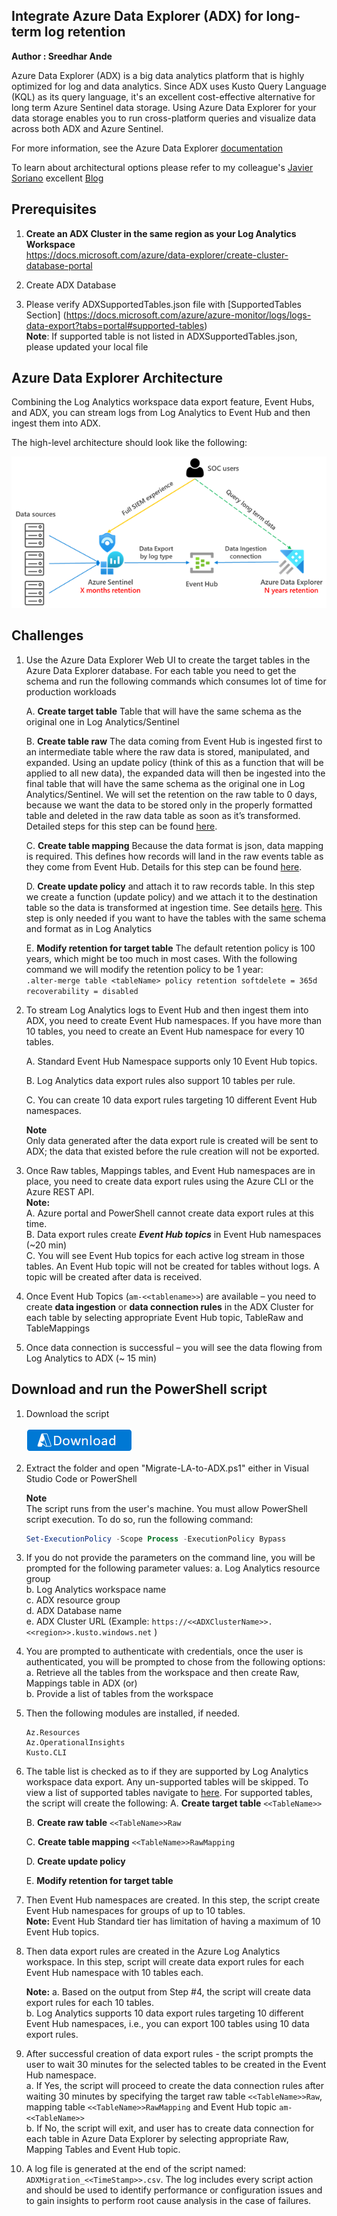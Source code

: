 ## Integrate Azure Data Explorer (ADX) for long-term log retention
**Author : Sreedhar Ande**

Azure Data Explorer (ADX) is a big data analytics platform that is highly optimized for log and data analytics. Since ADX uses Kusto Query Language (KQL) as its query language, it's an excellent cost-effective alternative for long term Azure Sentinel data storage. Using Azure Data Explorer for your data storage enables you to run cross-platform queries and visualize data across both ADX and Azure Sentinel.

For more information, see the Azure Data Explorer [documentation](https://docs.microsoft.com/azure/sentinel/store-logs-in-azure-data-explorer)

To learn about architectural options please refer to my colleague's [Javier Soriano](https://github.com/javiersoriano) excellent [Blog](https://techcommunity.microsoft.com/t5/azure-sentinel/using-azure-data-explorer-for-long-term-retention-of-azure/ba-p/1883947)  

## Prerequisites
1. **Create an ADX Cluster in the same region as your Log Analytics Workspace**  
	https://docs.microsoft.com/azure/data-explorer/create-cluster-database-portal

2. Create ADX Database  

3. Please verify ADXSupportedTables.json file with [SupportedTables Section] (https://docs.microsoft.com/azure/azure-monitor/logs/logs-data-export?tabs=portal#supported-tables)    
   **Note**: If supported table is not listed in ADXSupportedTables.json, please updated your local file

## Azure Data Explorer Architecture

Combining the Log Analytics workspace data export feature, Event Hubs, and ADX, you can stream logs from Log Analytics to Event Hub and then ingest them into ADX. 

The high-level architecture should look like the following:

![ADXArchitecture](./images/AzureDataExplorerArchitecture.png)  

## Challenges
1. Use the Azure Data Explorer Web UI to create the target tables in the Azure Data Explorer database. For each table you need to get the schema and run the following commands which consumes lot of time for production workloads  
  
	A. **Create target table** Table that will have the same schema as the original one in Log Analytics/Sentinel
	
	B. **Create table raw** The data coming from Event Hub is ingested first to an intermediate table where the raw data is stored, manipulated, and expanded. Using an update policy (think of this as a function that will be applied to all new data), the expanded data will then be ingested into the final table that will have the same schema as the original one in Log Analytics/Sentinel. We will set the retention on the raw table to 0 days, because we want the data to be stored only in the properly formatted table and deleted in the raw data table as soon as it’s transformed. Detailed steps for this step can be found [here](https://docs.microsoft.com/azure/data-explorer/ingest-data-no-code?tabs=diagnostic-metrics#create-the-target-tables).    
	
	C. **Create table mapping** Because the data format is json, data mapping is required. This defines how records will land in the raw events table as they come from Event Hub. Details for this step can be found [here](https://docs.microsoft.com/azure/data-explorer/ingest-data-no-code?tabs=diagnostic-metrics#create-table-mappings).    
	
	D. **Create update policy** and attach it to raw records table. In this step we create a function (update policy) and we attach it to the destination table so the data is transformed at ingestion time. See details [here](https://docs.microsoft.com/azure/data-explorer/ingest-data-no-code?tabs=diagnostic-metrics#create-the-update-policy-for-metric-and-log-data). This step is only needed if you want to have the tables with the same schema and format as in Log Analytics  
	
	E.  **Modify retention for target table** The default retention policy is 100 years, which might be too much in most cases. With the following command we will modify the retention policy to be 1 year:    
	```.alter-merge table <tableName> policy retention softdelete = 365d recoverability = disabled  ```  

2.	To stream Log Analytics logs to Event Hub and then ingest them into ADX, you need to create Event Hub namespaces. If you have more than 10 tables, you need to create an Event Hub namespace for every 10 tables.  
 
	A.	Standard Event Hub Namespace supports only 10 Event Hub topics.  
	
	B.	Log Analytics data export rules also support 10 tables per rule.  
	
	C.	You can create 10 data export rules targeting 10 different Event Hub namespaces.
	
	**Note**  
	Only data generated after the data export rule is created will be sent to ADX; the data that existed before the rule creation will not be exported.

3.	Once Raw tables, Mappings tables, and Event Hub namespaces are in place, you need to create data export rules using the Azure CLI or the Azure REST API.  
	**Note:**  
	A. Azure portal and PowerShell cannot create data export rules at this time.    
	B. Data export rules create ***Event Hub topics*** in Event Hub namespaces (~20 min)    
	C. You will see Event Hub topics for each active log stream in those tables. An Event Hub topic will not be created for tables without logs. A topic will be created after data is received.     

4.	Once Event Hub Topics (```am-<<tablename>>```) are available – you need to create **data ingestion** or **data connection rules** in the ADX Cluster for each table by selecting appropriate Event Hub topic, TableRaw and TableMappings    

5.	Once data connection is successful – you will see the data flowing from Log Analytics to ADX (~ 15 min)    


## Download and run the PowerShell script

1. Download the script 
  
   [![Download](./images/Download.png)](https://aka.ms/Sentinel-AzureDataExplorer-Automation)
 
2. Extract the folder and open "Migrate-LA-to-ADX.ps1" either in Visual Studio Code or PowerShell  

   **Note**  
   The script runs from the user's machine. You must allow PowerShell script execution. To do so, run the following command:
   
   ```PowerShell
   Set-ExecutionPolicy -Scope Process -ExecutionPolicy Bypass  
   ```  

3. If you do not provide the parameters on the command line, you will be prompted for the following parameter values:
	a.	Log Analytics resource group  
	b.	Log Analytics workspace name  
	c.	ADX resource group   
	d.	ADX Database name  
	e.	ADX Cluster URL (Example: `https://<<ADXClusterName>>.<<region>>.kusto.windows.net` )

4. You are prompted to authenticate with credentials, once the user is authenticated, you will be prompted to chose from the following options: 
	a. Retrieve all the tables from the workspace and then create Raw, Mappings table in ADX (or)  
	b. Provide a list of tables from the workspace  
	
5. Then the following modules are installed, if needed.
	```
	Az.Resources
	Az.OperationalInsights
	Kusto.CLI
	```
6. The table list is checked as to if they are supported by Log Analytics workspace data export. Any un-supported tables will be skipped. To view a list of supported tables navigate to [here](https://docs.microsoft.com/azure/azure-monitor/logs/logs-data-export?tabs=portal#supported-tables). For supported tables, the script will create the following:
	A. **Create target table** ```<<TableName>>```
		
	B. **Create raw table** ```<<TableName>>Raw```
	
	C. **Create table mapping** ```<<TableName>>RawMapping```
	
	D. **Create update policy** 
	
	E. **Modify retention for target table**
	
7. Then Event Hub namespaces are created. In this step, the script create Event Hub namespaces for groups of up to 10 tables.  
   **Note:** Event Hub Standard tier has limitation of having a maximum of 10 Event Hub topics.
	
8. Then data export rules are created in the Azure Log Analytics workspace. In this step, script will create data export rules for each Event Hub namespace with 10 tables each.  

	**Note:**
	a.	Based on the output from Step #4, the script will create data export rules for each 10 tables.  
	b.	Log Analytics supports 10 data export rules targeting 10 different Event Hub namespaces, i.e., you can export 100 tables using 10 data export rules.  
	
9. After successful creation of data export rules - the script prompts the user to wait 30 minutes for the selected tables to be created in the Event Hub namespace.  
	a. If Yes, the script will proceed to create the data connection rules after waiting 30 minutes by specifying the target raw table ```<<TableName>>Raw```, mapping table ```<<TableName>>RawMapping``` and Event Hub topic ```am-<<TableName>>```  
	b. If No, the script will exit, and user has to create data connection for each table in Azure Data Explorer by selecting appropriate Raw, Mapping Tables and Event Hub topic.  

10. A log file is generated at the end of the script named:  ```ADXMigration_<<TimeStamp>>.csv```. The log includes every script action and should be used to identify performance or configuration issues and to gain insights to perform root cause analysis in the case of failures.  
